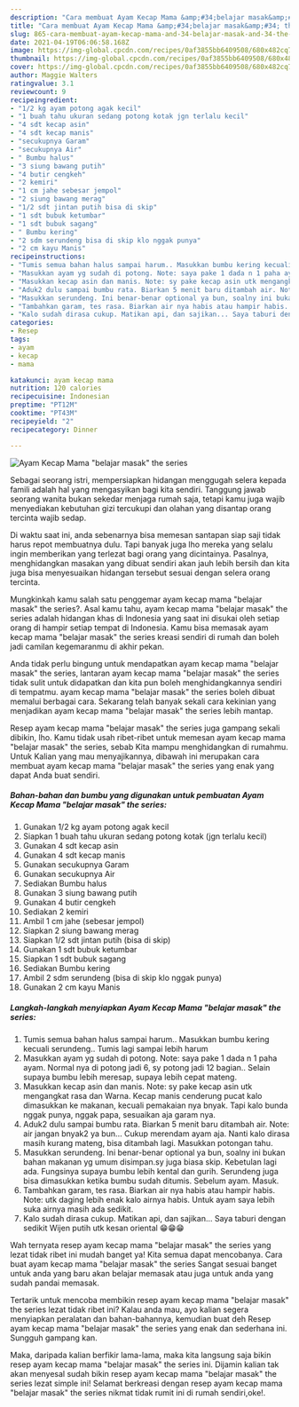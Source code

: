 ```yaml
---
description: "Cara membuat Ayam Kecap Mama &amp;#34;belajar masak&amp;#34; the series yang nikmat dan Mudah Dibuat"
title: "Cara membuat Ayam Kecap Mama &amp;#34;belajar masak&amp;#34; the series yang nikmat dan Mudah Dibuat"
slug: 865-cara-membuat-ayam-kecap-mama-and-34-belajar-masak-and-34-the-series-yang-nikmat-dan-mudah-dibuat
date: 2021-04-19T06:06:58.168Z
image: https://img-global.cpcdn.com/recipes/0af3855bb6409508/680x482cq70/ayam-kecap-mama-belajar-masak-the-series-foto-resep-utama.jpg
thumbnail: https://img-global.cpcdn.com/recipes/0af3855bb6409508/680x482cq70/ayam-kecap-mama-belajar-masak-the-series-foto-resep-utama.jpg
cover: https://img-global.cpcdn.com/recipes/0af3855bb6409508/680x482cq70/ayam-kecap-mama-belajar-masak-the-series-foto-resep-utama.jpg
author: Maggie Walters
ratingvalue: 3.1
reviewcount: 9
recipeingredient:
- "1/2 kg ayam potong agak kecil"
- "1 buah tahu ukuran sedang potong kotak jgn terlalu kecil"
- "4 sdt kecap asin"
- "4 sdt kecap manis"
- "secukupnya Garam"
- "secukupnya Air"
- " Bumbu halus"
- "3 siung bawang putih"
- "4 butir cengkeh"
- "2 kemiri"
- "1 cm jahe sebesar jempol"
- "2 siung bawang merag"
- "1/2 sdt jintan putih bisa di skip"
- "1 sdt bubuk ketumbar"
- "1 sdt bubuk sagang"
- " Bumbu kering"
- "2 sdm serundeng bisa di skip klo nggak punya"
- "2 cm kayu Manis"
recipeinstructions:
- "Tumis semua bahan halus sampai harum.. Masukkan bumbu kering kecuali serundeng.. Tumis lagi sampai lebih harum"
- "Masukkan ayam yg sudah di potong. Note: saya pake 1 dada n 1 paha ayam. Normal nya di potong jadi 6, sy potong jadi 12 bagian.. Selain supaya bumbu lebih meresap, supaya lebih cepat mateng."
- "Masukkan kecap asin dan manis. Note: sy pake kecap asin utk mengangkat rasa dan Warna. Kecap manis cenderung pucat kalo dimasukkan ke makanan, kecuali pemakaian nya bnyak. Tapi kalo bunda nggak punya, nggak papa, sesuaikan aja garam nya."
- "Aduk2 dulu sampai bumbu rata. Biarkan 5 menit baru ditambah air. Note: air jangan bnyak2 ya bun... Cukup merendam ayam aja. Nanti kalo dirasa masih kurang mateng, bisa ditambah lagi. Masukkan potongan tahu."
- "Masukkan serundeng. Ini benar-benar optional ya bun, soalny ini bukan bahan makanan yg umum disimpan.sy juga biasa skip. Kebetulan lagi ada. Fungsinya supaya bumbu lebih kental dan gurih. Serundeng juga bisa dimasukkan ketika bumbu sudah ditumis. Sebelum ayam. Masuk."
- "Tambahkan garam, tes rasa. Biarkan air nya habis atau hampir habis. Note: utk daging lebih enak kalo airnya habis. Untuk ayam saya lebih suka airnya masih ada sedikit."
- "Kalo sudah dirasa cukup. Matikan api, dan sajikan... Saya taburi dengan sedikit Wijen putih utk kesan oriental 😁😁😁"
categories:
- Resep
tags:
- ayam
- kecap
- mama

katakunci: ayam kecap mama 
nutrition: 120 calories
recipecuisine: Indonesian
preptime: "PT12M"
cooktime: "PT43M"
recipeyield: "2"
recipecategory: Dinner

---
```



![Ayam Kecap Mama &#34;belajar masak&#34; the series](https://img-global.cpcdn.com/recipes/0af3855bb6409508/680x482cq70/ayam-kecap-mama-belajar-masak-the-series-foto-resep-utama.jpg)

Sebagai seorang istri, mempersiapkan hidangan menggugah selera kepada famili adalah hal yang mengasyikan bagi kita sendiri. Tanggung jawab seorang  wanita bukan sekedar menjaga rumah saja, tetapi kamu juga wajib menyediakan kebutuhan gizi tercukupi dan olahan yang disantap orang tercinta wajib sedap.

Di waktu  saat ini, anda sebenarnya bisa memesan santapan siap saji tidak harus repot membuatnya dulu. Tapi banyak juga lho mereka yang selalu ingin memberikan yang terlezat bagi orang yang dicintainya. Pasalnya, menghidangkan masakan yang dibuat sendiri akan jauh lebih bersih dan kita juga bisa menyesuaikan hidangan tersebut sesuai dengan selera orang tercinta. 



Mungkinkah kamu salah satu penggemar ayam kecap mama &#34;belajar masak&#34; the series?. Asal kamu tahu, ayam kecap mama &#34;belajar masak&#34; the series adalah hidangan khas di Indonesia yang saat ini disukai oleh setiap orang di hampir setiap tempat di Indonesia. Kamu bisa memasak ayam kecap mama &#34;belajar masak&#34; the series kreasi sendiri di rumah dan boleh jadi camilan kegemaranmu di akhir pekan.

Anda tidak perlu bingung untuk mendapatkan ayam kecap mama &#34;belajar masak&#34; the series, lantaran ayam kecap mama &#34;belajar masak&#34; the series tidak sulit untuk didapatkan dan kita pun boleh menghidangkannya sendiri di tempatmu. ayam kecap mama &#34;belajar masak&#34; the series boleh dibuat memalui berbagai cara. Sekarang telah banyak sekali cara kekinian yang menjadikan ayam kecap mama &#34;belajar masak&#34; the series lebih mantap.

Resep ayam kecap mama &#34;belajar masak&#34; the series juga gampang sekali dibikin, lho. Kamu tidak usah ribet-ribet untuk memesan ayam kecap mama &#34;belajar masak&#34; the series, sebab Kita mampu menghidangkan di rumahmu. Untuk Kalian yang mau menyajikannya, dibawah ini merupakan cara membuat ayam kecap mama &#34;belajar masak&#34; the series yang enak yang dapat Anda buat sendiri.

<!--inarticleads1-->

##### Bahan-bahan dan bumbu yang digunakan untuk pembuatan Ayam Kecap Mama &#34;belajar masak&#34; the series:

1. Gunakan 1/2 kg ayam potong agak kecil
1. Siapkan 1 buah tahu ukuran sedang potong kotak (jgn terlalu kecil)
1. Gunakan 4 sdt kecap asin
1. Gunakan 4 sdt kecap manis
1. Gunakan secukupnya Garam
1. Gunakan secukupnya Air
1. Sediakan  Bumbu halus
1. Gunakan 3 siung bawang putih
1. Gunakan 4 butir cengkeh
1. Sediakan 2 kemiri
1. Ambil 1 cm jahe (sebesar jempol)
1. Siapkan 2 siung bawang merag
1. Siapkan 1/2 sdt jintan putih (bisa di skip)
1. Gunakan 1 sdt bubuk ketumbar
1. Siapkan 1 sdt bubuk sagang
1. Sediakan  Bumbu kering
1. Ambil 2 sdm serundeng (bisa di skip klo nggak punya)
1. Gunakan 2 cm kayu Manis




<!--inarticleads2-->

##### Langkah-langkah menyiapkan Ayam Kecap Mama &#34;belajar masak&#34; the series:

1. Tumis semua bahan halus sampai harum.. Masukkan bumbu kering kecuali serundeng.. Tumis lagi sampai lebih harum
1. Masukkan ayam yg sudah di potong. Note: saya pake 1 dada n 1 paha ayam. Normal nya di potong jadi 6, sy potong jadi 12 bagian.. Selain supaya bumbu lebih meresap, supaya lebih cepat mateng.
1. Masukkan kecap asin dan manis. Note: sy pake kecap asin utk mengangkat rasa dan Warna. Kecap manis cenderung pucat kalo dimasukkan ke makanan, kecuali pemakaian nya bnyak. Tapi kalo bunda nggak punya, nggak papa, sesuaikan aja garam nya.
1. Aduk2 dulu sampai bumbu rata. Biarkan 5 menit baru ditambah air. Note: air jangan bnyak2 ya bun... Cukup merendam ayam aja. Nanti kalo dirasa masih kurang mateng, bisa ditambah lagi. Masukkan potongan tahu.
1. Masukkan serundeng. Ini benar-benar optional ya bun, soalny ini bukan bahan makanan yg umum disimpan.sy juga biasa skip. Kebetulan lagi ada. Fungsinya supaya bumbu lebih kental dan gurih. Serundeng juga bisa dimasukkan ketika bumbu sudah ditumis. Sebelum ayam. Masuk.
1. Tambahkan garam, tes rasa. Biarkan air nya habis atau hampir habis. Note: utk daging lebih enak kalo airnya habis. Untuk ayam saya lebih suka airnya masih ada sedikit.
1. Kalo sudah dirasa cukup. Matikan api, dan sajikan... Saya taburi dengan sedikit Wijen putih utk kesan oriental 😁😁😁




Wah ternyata resep ayam kecap mama &#34;belajar masak&#34; the series yang lezat tidak ribet ini mudah banget ya! Kita semua dapat mencobanya. Cara buat ayam kecap mama &#34;belajar masak&#34; the series Sangat sesuai banget untuk anda yang baru akan belajar memasak atau juga untuk anda yang sudah pandai memasak.

Tertarik untuk mencoba membikin resep ayam kecap mama &#34;belajar masak&#34; the series lezat tidak ribet ini? Kalau anda mau, ayo kalian segera menyiapkan peralatan dan bahan-bahannya, kemudian buat deh Resep ayam kecap mama &#34;belajar masak&#34; the series yang enak dan sederhana ini. Sungguh gampang kan. 

Maka, daripada kalian berfikir lama-lama, maka kita langsung saja bikin resep ayam kecap mama &#34;belajar masak&#34; the series ini. Dijamin kalian tak akan menyesal sudah bikin resep ayam kecap mama &#34;belajar masak&#34; the series lezat simple ini! Selamat berkreasi dengan resep ayam kecap mama &#34;belajar masak&#34; the series nikmat tidak rumit ini di rumah sendiri,oke!.

